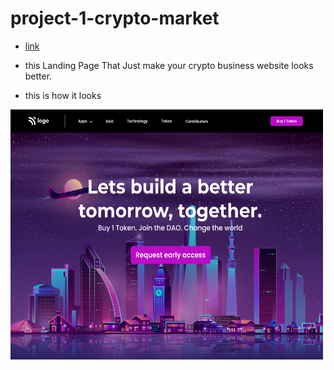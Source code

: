 # project-1-crypto-market

* [link](https://crypto-marke-fsjs.netlify.app)

* this Landing Page That Just make your crypto business website looks better.

* this is how it looks

<img src="output.png"  width="500" height="400">
